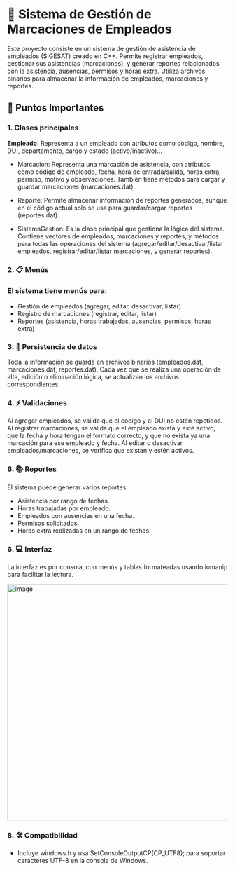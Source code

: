 # 🚀 Sistema de Gestión de Marcaciones de Empleados
Este proyecto consiste en un sistema de gestión de asistencia de empleados (SIGESAT) creado en C++. Permite registrar empleados, gestionar sus asistencias (marcaciones), y generar reportes relacionados con la asistencia, ausencias, permisos y horas extra. Utiliza archivos binarios para almacenar la información de empleados, marcaciones y reportes.


## 📝 Puntos Importantes
### 1. Clases principales
**Empleado**: Representa a un empleado con atributos como código, nombre, DUI, departamento, cargo y estado (activo/inactivo)...

- Marcacion: Representa una marcación de asistencia, con atributos como código de empleado, fecha, hora de entrada/salida, horas extra, permiso, motivo y observaciones. También tiene métodos para cargar y guardar marcaciones (marcaciones.dat).

- Reporte: Permite almacenar información de reportes generados, aunque en el código actual solo se usa para guardar/cargar reportes (reportes.dat).

- SistemaGestion: Es la clase principal que gestiona la lógica del sistema. Contiene vectores de empleados, marcaciones y reportes, y métodos para todas las operaciones del sistema (agregar/editar/desactivar/listar empleados, registrar/editar/listar marcaciones, y generar reportes).

### 2. 📋 Menús
### El sistema tiene menús para:

- Gestión de empleados (agregar, editar, desactivar, listar)
- Registro de marcaciones (registrar, editar, listar)
- Reportes (asistencia, horas trabajadas, ausencias, permisos, horas extra)

### 3. 📝 Persistencia de datos
Toda la información se guarda en archivos binarios (empleados.dat, marcaciones.dat, reportes.dat). Cada vez que se realiza una operación de alta, edición o eliminación lógica, se actualizan los archivos correspondientes.

### 4. ⚡ Validaciones
Al agregar empleados, se valida que el código y el DUI no estén repetidos.
Al registrar marcaciones, se valida que el empleado exista y esté activo, que la fecha y hora tengan el formato correcto, y que no exista ya una marcación para ese empleado y fecha.
Al editar o desactivar empleados/marcaciones, se verifica que existan y estén activos.

### 6. 📚 Reportes

El sistema puede generar varios reportes:

- Asistencia por rango de fechas.
- Horas trabajadas por empleado.
- Empleados con ausencias en una fecha.
- Permisos solicitados.
- Horas extra realizadas en un rango de fechas.
  
### 6. 💻 Interfaz
La interfaz es por consola, con menús y tablas formateadas usando iomanip para facilitar la lectura.

<img width="1062" height="539" alt="image" src="https://github.com/user-attachments/assets/9d55b4f5-003e-4f8f-8db5-d6277918f69a" />

### 8. 🛠️ Compatibilidad
- Incluye windows.h y usa SetConsoleOutputCP(CP_UTF8); para soportar caracteres UTF-8 en la consola de Windows.
